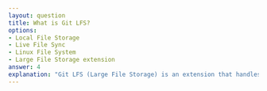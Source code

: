 ```yaml
---
layout: question
title: What is Git LFS?
options:
- Local File Storage
- Live File Sync
- Linux File System
- Large File Storage extension
answer: 4
explanation: "Git LFS (Large File Storage) is an extension that handles large files by storing them outside the main repository."
---
```


